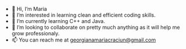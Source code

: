 - 👋 Hi, I’m Maria
- 👀 I’m interested in learning clean and efficient coding skills.
- 🌱 I’m currently learning C++ and Java.
- 💞️ I’m looking to collaborate on pretty much anything as it will help me grow professionaly.
- 📫 You can reach me at georgianamariacraciun@gmail.com

